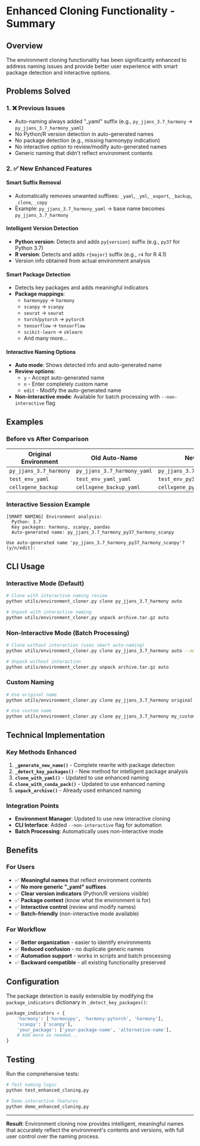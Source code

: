 # Enhanced Cloning Functionality - Summary

## Overview
The environment cloning functionality has been significantly enhanced to address naming issues and provide better user experience with smart package detection and interactive options.

## Problems Solved

### 1. ❌ **Previous Issues**
- Auto-naming always added "_yaml" suffix (e.g., `py_jjans_3.7_harmony` → `py_jjans_3.7_harmony_yaml`)
- No Python/R version detection in auto-generated names
- No package detection (e.g., missing harmonypy indication)
- No interactive option to review/modify auto-generated names
- Generic naming that didn't reflect environment contents

### 2. ✅ **New Enhanced Features**

#### **Smart Suffix Removal**
- Automatically removes unwanted suffixes: `_yaml`, `_yml`, `_export`, `_backup`, `_clone`, `_copy`
- Example: `py_jjans_3.7_harmony_yaml` → base name becomes `py_jjans_3.7_harmony`

#### **Intelligent Version Detection**
- **Python version**: Detects and adds `py{version}` suffix (e.g., `py37` for Python 3.7)
- **R version**: Detects and adds `r{major}` suffix (e.g., `r4` for R 4.1)
- Version info obtained from actual environment analysis

#### **Smart Package Detection**
- Detects key packages and adds meaningful indicators
- **Package mappings**:
  - `harmonypy` → `harmony`
  - `scanpy` → `scanpy`
  - `seurat` → `seurat`
  - `torch`/`pytorch` → `pytorch`
  - `tensorflow` → `tensorflow`
  - `scikit-learn` → `sklearn`
  - And many more...

#### **Interactive Naming Options**
- **Auto mode**: Shows detected info and auto-generated name
- **Review options**:
  - `y` - Accept auto-generated name
  - `n` - Enter completely custom name
  - `edit` - Modify the auto-generated name
- **Non-interactive mode**: Available for batch processing with `--non-interactive` flag

## Examples

### Before vs After Comparison

| Original Environment | Old Auto-Name | New Smart Auto-Name |
|----------------------|----------------|---------------------|
| `py_jjans_3.7_harmony` | `py_jjans_3.7_harmony_yaml` | `py_jjans_3.7_harmony_py37_harmony_scanpy` |
| `test_env_yaml` | `test_env_yaml_yaml` | `test_env_py39_r4_pytorch_tensorflow` |
| `cellxgene_backup` | `cellxgene_backup_yaml` | `cellxgene_py38_scanpy_plotly` |

### Interactive Session Example
```
[SMART NAMING] Environment analysis:
  Python: 3.7
  Key packages: harmony, scanpy, pandas
  Auto-generated name: py_jjans_3.7_harmony_py37_harmony_scanpy

Use auto-generated name 'py_jjans_3.7_harmony_py37_harmony_scanpy'? (y/n/edit): 
```

## CLI Usage

### Interactive Mode (Default)
```bash
# Clone with interactive naming review
python utils/environment_cloner.py clone py_jjans_3.7_harmony auto

# Unpack with interactive naming
python utils/environment_cloner.py unpack archive.tar.gz auto
```

### Non-Interactive Mode (Batch Processing)
```bash
# Clone without interaction (uses smart auto-naming)
python utils/environment_cloner.py clone py_jjans_3.7_harmony auto --non-interactive

# Unpack without interaction
python utils/environment_cloner.py unpack archive.tar.gz auto
```

### Custom Naming
```bash
# Use original name
python utils/environment_cloner.py clone py_jjans_3.7_harmony original

# Use custom name
python utils/environment_cloner.py clone py_jjans_3.7_harmony my_custom_name
```

## Technical Implementation

### Key Methods Enhanced
1. **`_generate_new_name()`** - Complete rewrite with package detection
2. **`_detect_key_packages()`** - New method for intelligent package analysis
3. **`clone_with_yaml()`** - Updated to use enhanced naming
4. **`clone_with_conda_pack()`** - Updated to use enhanced naming
5. **`unpack_archive()`** - Already used enhanced naming

### Integration Points
- **Environment Manager**: Updated to use new interactive cloning
- **CLI Interface**: Added `--non-interactive` flag for automation
- **Batch Processing**: Automatically uses non-interactive mode

## Benefits

### For Users
- ✅ **Meaningful names** that reflect environment contents
- ✅ **No more generic "_yaml" suffixes**
- ✅ **Clear version indicators** (Python/R versions visible)
- ✅ **Package context** (know what the environment is for)
- ✅ **Interactive control** (review and modify names)
- ✅ **Batch-friendly** (non-interactive mode available)

### For Workflow
- ✅ **Better organization** - easier to identify environments
- ✅ **Reduced confusion** - no duplicate generic names
- ✅ **Automation support** - works in scripts and batch processing
- ✅ **Backward compatible** - all existing functionality preserved

## Configuration

The package detection is easily extensible by modifying the `package_indicators` dictionary in `_detect_key_packages()`:

```python
package_indicators = {
    'harmony': ['harmonypy', 'harmony-pytorch', 'harmony'],
    'scanpy': ['scanpy'],
    'your_package': ['your-package-name', 'alternative-name'],
    # Add more as needed...
}
```

## Testing

Run the comprehensive tests:
```bash
# Test naming logic
python test_enhanced_cloning.py

# Demo interactive features  
python demo_enhanced_cloning.py
```

---

**Result**: Environment cloning now provides intelligent, meaningful names that accurately reflect the environment's contents and versions, with full user control over the naming process.
